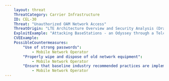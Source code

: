 ```yaml
---
    layout: threat
    ThreatCategory: Carrier Infrastructure
    ID: CEL-30
    Threat: "Unauthorized OAM Network Access"
    ThreatOrigin: "LTE Architecture Overview and Security Analysis (Draft NISTIR 8071) [^166]"
    ExploitExample: "Attacking BaseStations - an Odyssey through a Telco's Network [^177]"
    CVEExample:
    PossibleCountermeasures:
        "Use of strong passwords":
            - Mobile Network Operator
        "Properly wipe and dispose of old network equipment":
            - Mobile Network Operator
        "Ensure that baseline industry recommended practices are implemented and validated":
            - Mobile Network Operator
---
```

